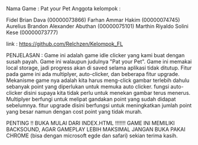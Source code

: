 Nama Game : Pat your Pet
Anggota kelompok :

Fidel Brian Dava (00000073866)
Farhan Ammar Hakim (00000074745)
Aurelius Brandon Alexander Abuthan (00000075101)
Marthin Riyaldo Solini Kese (00000073777)

link : https://github.com/Relchzen/Kelompok_FL

PENJELASAN : Game ini adalah game idle clicker yang kami buat dengan susah payah. Game ini walaupun judulnya "Pat your Pet". Game ini memakai local storage, jadi progress akan di saved selama aplikasi tidak ditutup. Fitur pada game ini ada multiplyer, auto-clicker, dan beberapa fitur upgrade. Mekanisme game nya adalah kita harus meng-click gambar terlebih dahulu sebanyak point yang diperlukan untuk memuka auto clicker. fungsi auto-clicker disini supaya kita tidak perlu untuk menekan gambar terus menerus. Multiplyer berfungi untuk melipat gandakan point yang sudah didapat sebelumnya. fitur upgrade disini berfungsi untuk meningkatkan jumlah point yang besar namun dengan cost point yang tidak murah.

PENTING !! BUKA MULAI DARI INDEX.HTML !!!!!!! GAME INI MEMILIKI BACKSOUND, AGAR GAMEPLAY LEBIH MAKSIMAL JANGAN BUKA PAKAI CHROME (bisa dengan microsoft egde dan safari) sekian terima kasih.
